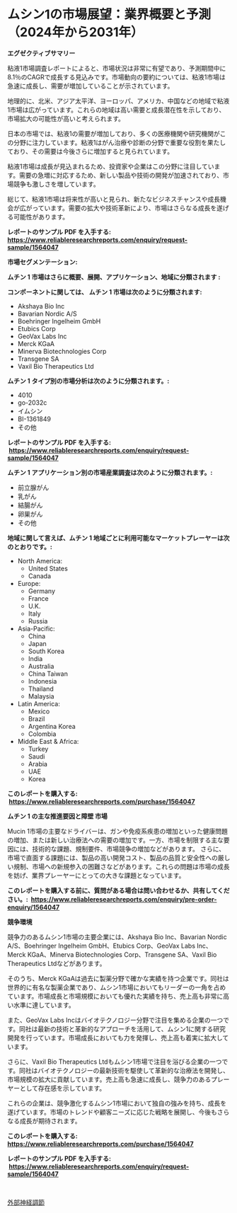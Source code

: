 <p><h1>ムシン1の市場展望：業界概要と予測（2024年から2031年）</h1></p><p><strong>エグゼクティブサマリー</strong></p>
<p><p>粘液1市場調査レポートによると、市場状況は非常に有望であり、予測期間中に8.1％のCAGRで成長する見込みです。市場動向の要約については、粘液1市場は急速に成長し、需要が増加していることが示されています。</p><p>地理的に、北米、アジア太平洋、ヨーロッパ、アメリカ、中国などの地域で粘液1市場は広がっています。これらの地域は高い需要と成長潜在性を示しており、市場拡大の可能性が高いと考えられます。</p><p>日本の市場では、粘液1の需要が増加しており、多くの医療機関や研究機関がこの分野に注力しています。粘液1はがん治療や診断の分野で重要な役割を果たしており、その需要は今後さらに増加すると見られています。</p><p>粘液1市場は成長が見込まれるため、投資家や企業はこの分野に注目しています。需要の急増に対応するため、新しい製品や技術の開発が加速されており、市場競争も激しさを増しています。</p><p>総じて、粘液1市場は将来性が高いと見られ、新たなビジネスチャンスや成長機会が広がっています。需要の拡大や技術革新により、市場はさらなる成長を遂げる可能性があります。</p></p>
<p><strong>レポートのサンプル PDF を入手する: <a href="https://www.reliableresearchreports.com/enquiry/request-sample/1564047">https://www.reliableresearchreports.com/enquiry/request-sample/1564047</a></strong></p>
<p><strong>市場セグメンテーション:</strong></p>
<p><strong> ムチン 1 市場はさらに概要、展開、アプリケーション、地域に分類されます :</strong></p>
<p><strong>コンポーネントに関しては、 ムチン 1 市場は次のように分類されます: &nbsp;</strong></p>
<p><ul><li>Akshaya Bio Inc</li><li>Bavarian Nordic A/S</li><li>Boehringer Ingelheim GmbH</li><li>Etubics Corp</li><li>GeoVax Labs Inc</li><li>Merck KGaA</li><li>Minerva Biotechnologies Corp</li><li>Transgene SA</li><li>Vaxil Bio Therapeutics Ltd</li></ul></p>
<p><strong> ムチン 1 タイプ別の市場分析は次のように分類されます。:</strong></p>
<p><ul><li>4010</li><li>go-2032c</li><li>イムシン</li><li>BI-1361849</li><li>その他</li></ul></p>
<p><strong>レポートのサンプル PDF を入手する: &nbsp;<a href="https://www.reliableresearchreports.com/enquiry/request-sample/1564047">https://www.reliableresearchreports.com/enquiry/request-sample/1564047</a></strong></p>
<p><strong> ムチン 1 アプリケーション別の市場産業調査は次のように分類されます。:</strong></p>
<p><ul><li>前立腺がん</li><li>乳がん</li><li>結腸がん</li><li>卵巣がん</li><li>その他</li></ul></p>
<p><strong>地域に関して言えば、ムチン 1 地域ごとに利用可能なマーケットプレーヤーは次のとおりです。:</strong></p>
<p><ul>
    <li>
        North America:
        <ul>
            <li>United States</li>
            <li>Canada</li>
        </ul>
    </li>
    <li>
        Europe:
        <ul>
            <li>Germany</li>
            <li>France</li>
            <li>U.K.</li>
            <li>Italy</li>
            <li>Russia</li>
        </ul>
    </li>
    <li>
        Asia-Pacific:
        <ul>
            <li>China</li>
            <li>Japan</li>
            <li>South Korea</li>
            <li>India</li>
            <li>Australia</li>
            <li>China Taiwan</li>
            <li>Indonesia</li>
            <li>Thailand</li>
            <li>Malaysia</li>
        </ul>
    </li>
    <li>
        Latin America:
        <ul>
            <li>Mexico</li>
            <li>Brazil</li>
            <li>Argentina Korea</li>
            <li>Colombia</li>
        </ul>
    </li>
    <li>
        Middle East & Africa:
        <ul>
            <li>Turkey</li>
            <li>Saudi</li>
            <li>Arabia</li>
            <li>UAE</li>
            <li>Korea</li>
        </ul>
    </li>
    </ul></p>
<p><strong>このレポートを購入する: &nbsp;<a href="https://www.reliableresearchreports.com/purchase/1564047">https://www.reliableresearchreports.com/purchase/1564047</a></strong></p>
<p><strong>ムチン 1 の主な推進要因と障壁 市場</strong></p>
<p><p>Mucin 1市場の主要なドライバーは、ガンや免疫系疾患の増加といった健康問題の増加、または新しい治療法への需要の増加です。一方、市場を制限する主な要因には、技術的な課題、規制要件、市場競争の増加などがあります。 さらに、市場で直面する課題には、製品の高い開発コスト、製品の品質と安全性への厳しい規制、市場への新規参入の困難さなどがあります。これらの問題は市場の成長を妨げ、業界プレーヤーにとっての大きな課題となっています。</p></p>
<p><strong>このレポートを購入する前に、質問がある場合は問い合わせるか、共有してください。:&nbsp; <a href="https://www.reliableresearchreports.com/enquiry/pre-order-enquiry/1564047">https://www.reliableresearchreports.com/enquiry/pre-order-enquiry/1564047</a></strong></p>
<p><strong>競争環境</strong></p>
<p><p>競争力のあるムシン1市場の主要企業には、Akshaya Bio Inc、Bavarian Nordic A/S、Boehringer Ingelheim GmbH、Etubics Corp、GeoVax Labs Inc、Merck KGaA、Minerva Biotechnologies Corp、Transgene SA、Vaxil Bio Therapeutics Ltdなどがあります。</p><p>そのうち、Merck KGaAは過去に製薬分野で確かな実績を持つ企業です。同社は世界的に有名な製薬企業であり、ムシン1市場においてもリーダーの一角を占めています。市場成長と市場規模においても優れた実績を持ち、売上高も非常に高い水準に達しています。</p><p>また、GeoVax Labs Incはバイオテクノロジー分野で注目を集める企業の一つです。同社は最新の技術と革新的なアプローチを活用して、ムシン1に関する研究開発を行っています。市場成長においても力を発揮し、売上高も着実に拡大しています。</p><p>さらに、Vaxil Bio Therapeutics Ltdもムシン1市場で注目を浴びる企業の一つです。同社はバイオテクノロジーの最新技術を駆使して革新的な治療法を開発し、市場規模の拡大に貢献しています。売上高も急速に成長し、競争力のあるプレーヤーとして存在感を示しています。</p><p>これらの企業は、競争激化するムシン1市場において独自の強みを持ち、成長を遂げています。市場のトレンドや顧客ニーズに応じた戦略を展開し、今後もさらなる成長が期待されます。</p></p>
<p><strong>このレポートを購入する: &nbsp; <a href="https://www.reliableresearchreports.com/purchase/1564047">https://www.reliableresearchreports.com/purchase/1564047</a></strong></p>
<p><strong>レポートのサンプル PDF を入手する: &nbsp;<a href="https://www.reliableresearchreports.com/enquiry/request-sample/1564047">https://www.reliableresearchreports.com/enquiry/request-sample/1564047</a></strong><strong></strong></p>
<p>&nbsp;</p>
<p><p><a href="https://github.com/Sophiaard2003/Market-Research-Report-List-1/blob/main/57421036280.md">外部神経調節</a></p></p>